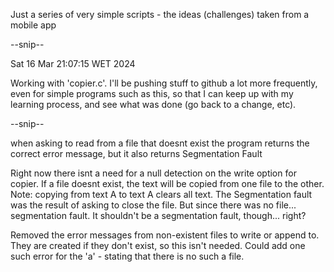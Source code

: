 Just a series of very simple scripts - the ideas (challenges) taken from a mobile app

--snip--

Sat 16 Mar 21:07:15 WET 2024

Working with 'copier.c'. I'll be pushing stuff to github a lot more frequently, even for simple programs such as this, so that I can keep up with my learning process, and see what was done (go back to a change, etc).

--snip--

when asking to read from a file that doesnt exist the program returns the correct error message, but it also returns Segmentation Fault

Right now there isnt a need for a null detection on the write option for copier. If a file doesnt exist, the text will be copied from one file to the other.
Note: copying from text A to text A clears all text.
The Segmentation fault was the result of asking to close the file. But since there was no file... segmentation fault. It shouldn't be a segmentation fault, though... right?

Removed the error messages from non-existent files to write or append to. They are created if they don't exist, so this isn't needed. Could add one such error for the 'a' - stating that there is no such a file.
